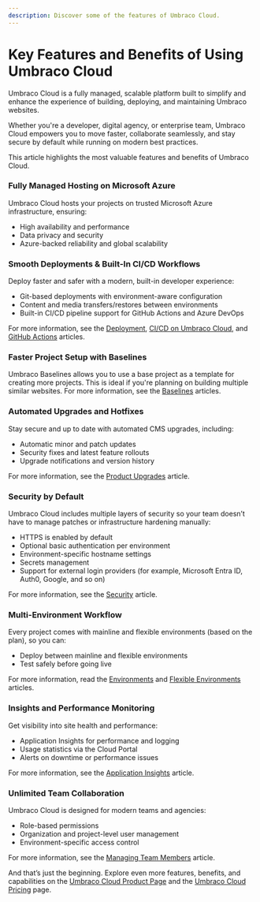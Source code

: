 ```yaml
---
description: Discover some of the features of Umbraco Cloud.
---
```


# Key Features and Benefits of Using Umbraco Cloud

Umbraco Cloud is a fully managed, scalable platform built to simplify and enhance the experience of building, deploying, and maintaining Umbraco websites.&#x20;

Whether you're a developer, digital agency, or enterprise team, Umbraco Cloud empowers you to move faster, collaborate seamlessly, and stay secure by default while running on modern best practices.

This article highlights the most valuable features and benefits of Umbraco Cloud.

### Fully Managed Hosting on Microsoft Azure

Umbraco Cloud hosts your projects on trusted Microsoft Azure infrastructure, ensuring:

* High availability and performance
* Data privacy and security
* Azure-backed reliability and global scalability

### Smooth Deployments & Built-In CI/CD Workflows

Deploy faster and safer with a modern, built-in developer experience:

* Git-based deployments with environment-aware configuration
* Content and media transfers/restores between environments
* Built-in CI/CD pipeline support for GitHub Actions and Azure DevOps

For more information, see the [Deployment](../../build-and-customize-your-solution/handle-deployments-and-environments/deployment/), [CI/CD on Umbraco Cloud](../../build-and-customize-your-solution/handle-deployments-and-environments/umbraco-cicd/), and [GitHub Actions](../../build-and-customize-your-solution/handle-deployments-and-environments/umbraco-cicd/samplecicdpipeline/github-actions.md) articles.

### Faster Project Setup with Baselines

Umbraco Baselines allows you to use a base project as a template for creating more projects. This is ideal if you're planning on building multiple similar websites. For more information, see the [Baselines](../../begin-your-cloud-journey/creating-a-cloud-project/baselines.md) articles.

### Automated Upgrades and Hotfixes

Stay secure and up to date with automated CMS upgrades, including:

* Automatic minor and patch updates
* Security fixes and latest feature rollouts
* Upgrade notifications and version history

For more information, see the [Product Upgrades](../../optimize-and-maintain-your-site/manage-product-upgrades/product-upgrades/) article.

### Security by Default

Umbraco Cloud includes multiple layers of security so your team doesn’t have to manage patches or infrastructure hardening manually:

* HTTPS is enabled by default
* Optional basic authentication per environment
* Environment-specific hostname settings
* Secrets management
* Support for external login providers (for example, Microsoft Entra ID, Auth0, Google, and so on)

For more information, see the [Security](../../build-and-customize-your-solution/set-up-your-project/security/) article.

### Multi-Environment Workflow

Every project comes with mainline and flexible environments (based on the plan), so you can:

* Deploy between mainline and flexible environments&#x20;
* Test safely before going live

For more information, read the [Environments](../../begin-your-cloud-journey/project-features/environments.md) and [Flexible Environments](../../begin-your-cloud-journey/project-features/flexible-environments.md) articles.

### Insights and Performance Monitoring

Get visibility into site health and performance:

* Application Insights for performance and logging
* Usage statistics via the Cloud Portal
* Alerts on downtime or performance issues

For more information, see the [Application Insights](../../expand-your-projects-capabilities/external-services/application-insights.md) article.

### Unlimited Team Collaboration

Umbraco Cloud is designed for modern teams and agencies:

* Role-based permissions
* Organization and project-level user management
* Environment-specific access control

For more information, see the [Managing Team Members](../../begin-your-cloud-journey/project-features/team-members/) article.

And that’s just the beginning. Explore even more features, benefits, and capabilities on the [Umbraco Cloud Product Page](https://umbraco.com/products/umbraco-cloud/) and the [Umbraco Cloud Pricing](https://umbraco.com/products/umbraco-cloud/pricing/) page.
